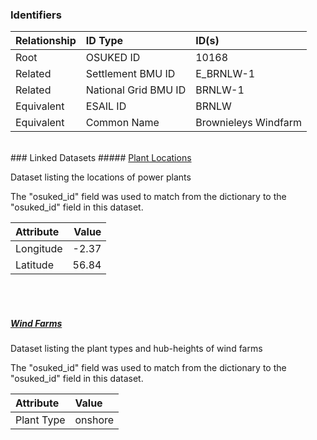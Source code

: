 ### Identifiers

| Relationship   | ID Type              | ID(s)                |
|:---------------|:---------------------|:---------------------|
| Root           | OSUKED ID            | 10168                |
| Related        | Settlement BMU ID    | E_BRNLW-1            |
| Related        | National Grid BMU ID | BRNLW-1              |
| Equivalent     | ESAIL ID             | BRNLW                |
| Equivalent     | Common Name          | Brownieleys Windfarm |

<br>
### Linked Datasets
##### <a href="https://raw.githubusercontent.com/OSUKED/Dictionary-Datasets/main/datasets/plant-locations/datapackage.json">Plant Locations</a>

Dataset listing the locations of power plants

The "osuked_id" field was used to match from the dictionary to the "osuked_id" field in this dataset.

| Attribute   |   Value |
|:------------|--------:|
| Longitude   |   -2.37 |
| Latitude    |   56.84 |

<br><br>
##### <a href="https://raw.githubusercontent.com/OSUKED/Dictionary-Datasets/main/datasets/wind-farms/datapackage.json">Wind Farms</a>

Dataset listing the plant types and hub-heights of wind farms

The "osuked_id" field was used to match from the dictionary to the "osuked_id" field in this dataset.

| Attribute   | Value   |
|:------------|:--------|
| Plant Type  | onshore |
